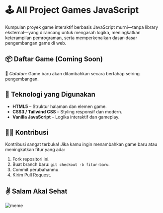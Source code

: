 # 🕹️ All Project Games JavaScript

Kumpulan proyek game interaktif berbasis JavaScript murni—tanpa library eksternal—yang dirancang untuk mengasah logika, meningkatkan keterampilan pemrograman, serta memperkenalkan dasar-dasar pengembangan game di web.

## 📦 Daftar Game (Coming Soon)

📌 *Catatan:* Game baru akan ditambahkan secara bertahap seiring pengembangan.

## 🚀 Teknologi yang Digunakan

- **HTML5** – Struktur halaman dan elemen game.
- **CSS3 / Tailwind CSS** – Styling responsif dan modern.
- **Vanilla JavaScript** – Logika interaktif dan gameplay.

## 🧑‍💻 Kontribusi

Kontribusi sangat terbuka! Jika kamu ingin menambahkan game baru atau meningkatkan fitur yang ada:

1. Fork repositori ini.
2. Buat branch baru: `git checkout -b fitur-baru`.
3. Commit perubahanmu.
4. Kirim Pull Request.

## ✌️ Salam Akal Sehat
![meme](https://th.bing.com/th/id/OIP.IN0zqLjbNtnwcoNEbmHp2wAAAA?w=165&h=180&c=7&r=0&o=7&pid=1.7&rm=3)

